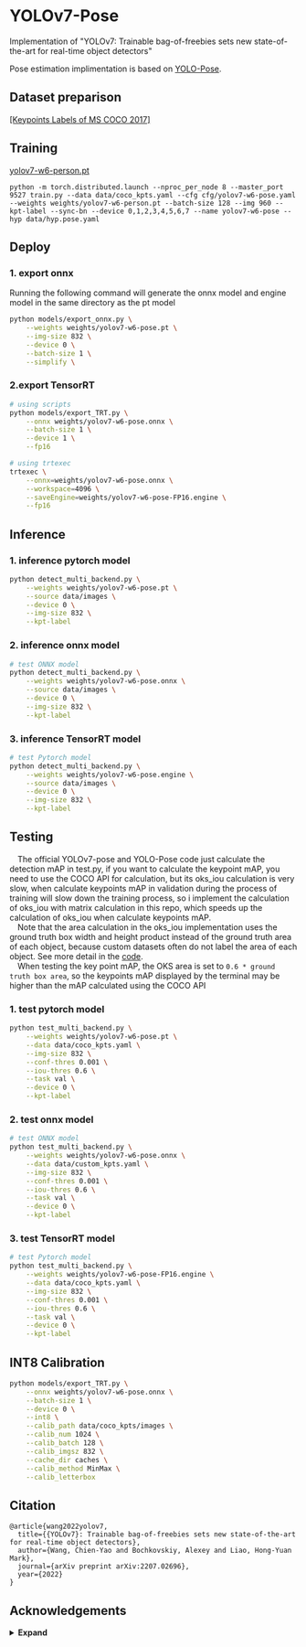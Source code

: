 # YOLOv7-Pose
Implementation of "YOLOv7: Trainable bag-of-freebies sets new state-of-the-art for real-time object detectors"

Pose estimation implimentation is based on [YOLO-Pose](https://arxiv.org/abs/2204.06806). 

## Dataset preparison

[[Keypoints Labels of MS COCO 2017]](https://github.com/WongKinYiu/yolov7/releases/download/v0.1/coco2017labels-keypoints.zip)

## Training

[yolov7-w6-person.pt](https://github.com/WongKinYiu/yolov7/releases/download/v0.1/yolov7-w6-person.pt)

``` shell
python -m torch.distributed.launch --nproc_per_node 8 --master_port 9527 train.py --data data/coco_kpts.yaml --cfg cfg/yolov7-w6-pose.yaml --weights weights/yolov7-w6-person.pt --batch-size 128 --img 960 --kpt-label --sync-bn --device 0,1,2,3,4,5,6,7 --name yolov7-w6-pose --hyp data/hyp.pose.yaml
```

## Deploy
### 1. export onnx
Running the following command will generate the onnx model and engine model in the same directory as the pt model
```bash
python models/export_onnx.py \
    --weights weights/yolov7-w6-pose.pt \
    --img-size 832 \
    --device 0 \
    --batch-size 1 \
    --simplify \
```
### 2.export TensorRT
```bash
# using scripts
python models/export_TRT.py \
    --onnx weights/yolov7-w6-pose.onnx \
    --batch-size 1 \
    --device 1 \
    --fp16

# using trtexec
trtexec \
    --onnx=weights/yolov7-w6-pose.onnx \
    --workspace=4096 \
    --saveEngine=weights/yolov7-w6-pose-FP16.engine \
    --fp16

```

## Inference
### 1. inference pytorch model
```bash
python detect_multi_backend.py \
    --weights weights/yolov7-w6-pose.pt \
    --source data/images \
    --device 0 \
    --img-size 832 \
    --kpt-label
```
### 2. inference onnx model
```bash
# test ONNX model
python detect_multi_backend.py \
    --weights weights/yolov7-w6-pose.onnx \
    --source data/images \
    --device 0 \
    --img-size 832 \
    --kpt-label
```
### 3. inference TensorRT model
```bash
# test Pytorch model
python detect_multi_backend.py \
    --weights weights/yolov7-w6-pose.engine \
    --source data/images \
    --device 0 \
    --img-size 832 \
    --kpt-label
```

## Testing
&emsp;The official YOLOv7-pose and YOLO-Pose code just calculate the detection mAP in test.py, if you want to calculate the keypoint mAP, you need to use the COCO API for calculation, but its oks_iou calculation is very slow, when calculate keypoints mAP in validation during the process of training will slow down the training process, so i implement the calculation of oks_iou with matrix calculation in this repo, which speeds up the calculation of oks_iou when calculate keypoints mAP.   
&emsp;Note that the area calculation in the oks_iou implementation uses the ground truth box width and height product instead of the ground truth area of each object, because custom datasets often do not label the area of each object. See more detail in the [code](https://github.com/Gwencong/yolov7-pose-tensorrt/blob/main/utils/general.py#L537-L603).  
&emsp;When testing the key point mAP, the OKS area is set to `0.6 * ground truth box area`, so the keypoints mAP displayed by the terminal may be higher than the mAP calculated using the COCO API
### 1. test pytorch model
```bash
python test_multi_backend.py \
    --weights weights/yolov7-w6-pose.pt \
    --data data/coco_kpts.yaml \
    --img-size 832 \
    --conf-thres 0.001 \
    --iou-thres 0.6 \
    --task val \
    --device 0 \
    --kpt-label
```
### 2. test onnx model
```bash
# test ONNX model
python test_multi_backend.py \
    --weights weights/yolov7-w6-pose.onnx \
    --data data/custom_kpts.yaml \
    --img-size 832 \
    --conf-thres 0.001 \
    --iou-thres 0.6 \
    --task val \
    --device 0 \
    --kpt-label
```
### 3. test TensorRT model
```bash
# test Pytorch model
python test_multi_backend.py \
    --weights weights/yolov7-w6-pose-FP16.engine \
    --data data/coco_kpts.yaml \
    --img-size 832 \
    --conf-thres 0.001 \
    --iou-thres 0.6 \
    --task val \
    --device 0 \
    --kpt-label
```

## INT8 Calibration
```bash
python models/export_TRT.py \
    --onnx weights/yolov7-w6-pose.onnx \
    --batch-size 1 \
    --device 0 \
    --int8 \
    --calib_path data/coco_kpts/images \
    --calib_num 1024 \
    --calib_batch 128 \
    --calib_imgsz 832 \
    --cache_dir caches \
    --calib_method MinMax \
    --calib_letterbox
```

## Citation

```
@article{wang2022yolov7,
  title={{YOLOv7}: Trainable bag-of-freebies sets new state-of-the-art for real-time object detectors},
  author={Wang, Chien-Yao and Bochkovskiy, Alexey and Liao, Hong-Yuan Mark},
  journal={arXiv preprint arXiv:2207.02696},
  year={2022}
}
```

## Acknowledgements

<details><summary> <b>Expand</b> </summary>

* [https://github.com/AlexeyAB/darknet](https://github.com/AlexeyAB/darknet)
* [https://github.com/WongKinYiu/yolor](https://github.com/WongKinYiu/yolor)
* [https://github.com/WongKinYiu/PyTorch_YOLOv4](https://github.com/WongKinYiu/PyTorch_YOLOv4)
* [https://github.com/WongKinYiu/ScaledYOLOv4](https://github.com/WongKinYiu/ScaledYOLOv4)
* [https://github.com/Megvii-BaseDetection/YOLOX](https://github.com/Megvii-BaseDetection/YOLOX)
* [https://github.com/ultralytics/yolov3](https://github.com/ultralytics/yolov3)
* [https://github.com/ultralytics/yolov5](https://github.com/ultralytics/yolov5)
* [https://github.com/DingXiaoH/RepVGG](https://github.com/DingXiaoH/RepVGG)
* [https://github.com/JUGGHM/OREPA_CVPR2022](https://github.com/JUGGHM/OREPA_CVPR2022)
* [https://github.com/TexasInstruments/edgeai-yolov5/tree/yolo-pose](https://github.com/TexasInstruments/edgeai-yolov5/tree/yolo-pose)
* [https://github.com/nanmi/yolov7-pose](https://github.com/nanmi/yolov7-pose)

</details>

